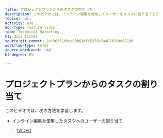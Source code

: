 ```yaml
---
title: プロジェクトプランからのタスクの割り当て
description: このビデオでは、インライン編集を使用してユーザーをタスクに割り当てる方法を説明します
topics: null
activity: use
doc-type: feature video
team: Technical Marketing
kt: Jira ticket
source-git-commit: 2ac96361d0cc90b62dfd5378b5a487f889d07199
workflow-type: tm+mt
source-wordcount: '44'
ht-degree: 0%

---
```


# プロジェクトプランからのタスクの割り当て

このビデオでは、次の方法を学習します。

* インライン編集を使用したタスクへのユーザーの割り当て

>[!VIDEO](https://video.tv.adobe.com/v/335092/?quality=12)